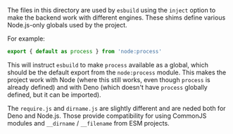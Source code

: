 The files in this directory are used by `esbuild` using the `inject` option to
make the backend work with different engines. These shims define various
Node.js-only globals used by the project.

For example:

```js
export { default as process } from 'node:process'
```

This will instruct `esbuild` to make `process` available as a global, which
should be the default export from the `node:process` module. This makes the
project work with Node (where this still works, even though `process` is already
defined) and with Deno (which doesn't have `process` globally defined, but it
can be imported).

The `require.js` and `dirname.js` are slightly different and are neded both
for Deno and Node.js. Those provide compatibility for using CommonJS modules
and `__dirname` / `__filename` from ESM projects.
